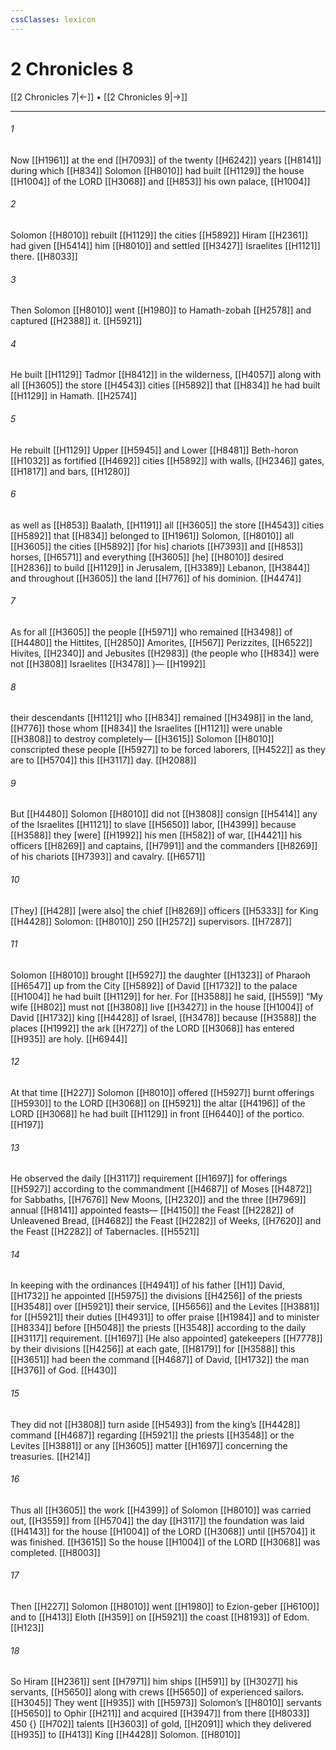 ```yaml
---
cssClasses: lexicon
---
```


# 2 Chronicles 8

[[2 Chronicles 7|←]] • [[2 Chronicles 9|→]]

---

###### 1
Now [[H1961]] at the end [[H7093]] of the twenty [[H6242]] years [[H8141]] during which [[H834]] Solomon [[H8010]] had built [[H1129]] the house [[H1004]] of the LORD [[H3068]] and [[H853]] his own palace, [[H1004]]

###### 2
Solomon [[H8010]] rebuilt [[H1129]] the cities [[H5892]] Hiram [[H2361]] had given [[H5414]] him [[H8010]] and settled [[H3427]] Israelites [[H1121]] there. [[H8033]]

###### 3
Then Solomon [[H8010]] went [[H1980]] to Hamath-zobah [[H2578]] and captured [[H2388]] it. [[H5921]]

###### 4
He built [[H1129]] Tadmor [[H8412]] in the wilderness, [[H4057]] along with all [[H3605]] the store [[H4543]] cities [[H5892]] that [[H834]] he had built [[H1129]] in Hamath. [[H2574]]

###### 5
He rebuilt [[H1129]] Upper [[H5945]] and Lower [[H8481]] Beth-horon [[H1032]] as fortified [[H4692]] cities [[H5892]] with walls, [[H2346]] gates, [[H1817]] and bars, [[H1280]]

###### 6
as well as [[H853]] Baalath, [[H1191]] all [[H3605]] the store [[H4543]] cities [[H5892]] that [[H834]] belonged to [[H1961]] Solomon, [[H8010]] all [[H3605]] the cities [[H5892]] [for his] chariots [[H7393]] and [[H853]] horses, [[H6571]] and everything [[H3605]] [he] [[H8010]] desired [[H2836]] to build [[H1129]] in Jerusalem, [[H3389]] Lebanon, [[H3844]] and throughout [[H3605]] the land [[H776]] of his dominion. [[H4474]]

###### 7
As for all [[H3605]] the people [[H5971]] who remained [[H3498]] of [[H4480]] the Hittites, [[H2850]] Amorites, [[H567]] Perizzites, [[H6522]] Hivites, [[H2340]] and Jebusites [[H2983]] (the people who [[H834]] were not [[H3808]] Israelites [[H3478]] )— [[H1992]]

###### 8
their descendants [[H1121]] who [[H834]] remained [[H3498]] in the land, [[H776]] those whom [[H834]] the Israelites [[H1121]] were unable [[H3808]] to destroy completely— [[H3615]] Solomon [[H8010]] conscripted these people [[H5927]] to be forced laborers, [[H4522]] as they are to [[H5704]] this [[H3117]] day. [[H2088]]

###### 9
But [[H4480]] Solomon [[H8010]] did not [[H3808]] consign [[H5414]] any of the Israelites [[H1121]] to slave [[H5650]] labor, [[H4399]] because [[H3588]] they [were] [[H1992]] his men [[H582]] of war, [[H4421]] his officers [[H8269]] and captains, [[H7991]] and the commanders [[H8269]] of his chariots [[H7393]] and cavalry. [[H6571]]

###### 10
[They] [[H428]] [were also] the chief [[H8269]] officers [[H5333]] for King [[H4428]] Solomon: [[H8010]] 250 [[H2572]] supervisors. [[H7287]]

###### 11
Solomon [[H8010]] brought [[H5927]] the daughter [[H1323]] of Pharaoh [[H6547]] up from the City [[H5892]] of David [[H1732]] to the palace [[H1004]] he had built [[H1129]] for her.  For [[H3588]] he said, [[H559]] “My wife [[H802]] must not [[H3808]] live [[H3427]] in the house [[H1004]] of David [[H1732]] king [[H4428]] of Israel, [[H3478]] because [[H3588]] the places [[H1992]] the ark [[H727]] of the LORD [[H3068]] has entered [[H935]] are holy. [[H6944]]

###### 12
At that time [[H227]] Solomon [[H8010]] offered [[H5927]] burnt offerings [[H5930]] to the LORD [[H3068]] on [[H5921]] the altar [[H4196]] of the LORD [[H3068]] he had built [[H1129]] in front [[H6440]] of the portico. [[H197]]

###### 13
He observed the daily [[H3117]] requirement [[H1697]] for offerings [[H5927]] according to the commandment [[H4687]] of Moses [[H4872]] for Sabbaths, [[H7676]] New Moons, [[H2320]] and the three [[H7969]] annual [[H8141]] appointed feasts— [[H4150]] the Feast [[H2282]] of Unleavened Bread, [[H4682]] the Feast [[H2282]] of Weeks, [[H7620]] and the Feast [[H2282]] of Tabernacles. [[H5521]]

###### 14
In keeping with the ordinances [[H4941]] of his father [[H1]] David, [[H1732]] he appointed [[H5975]] the divisions [[H4256]] of the priests [[H3548]] over [[H5921]] their service, [[H5656]] and the Levites [[H3881]] for [[H5921]] their duties [[H4931]] to offer praise [[H1984]] and to minister [[H8334]] before [[H5048]] the priests [[H3548]] according to the daily [[H3117]] requirement. [[H1697]] [He also appointed] gatekeepers [[H7778]] by their divisions [[H4256]] at each gate, [[H8179]] for [[H3588]] this [[H3651]] had been the command [[H4687]] of David, [[H1732]] the man [[H376]] of God. [[H430]]

###### 15
They did not [[H3808]] turn aside [[H5493]] from the king’s [[H4428]] command [[H4687]] regarding [[H5921]] the priests [[H3548]] or the Levites [[H3881]] or any [[H3605]] matter [[H1697]] concerning the treasuries. [[H214]]

###### 16
Thus all [[H3605]] the work [[H4399]] of Solomon [[H8010]] was carried out, [[H3559]] from [[H5704]] the day [[H3117]] the foundation was laid [[H4143]] for the house [[H1004]] of the LORD [[H3068]] until [[H5704]] it was finished. [[H3615]] So the house [[H1004]] of the LORD [[H3068]] was completed. [[H8003]]

###### 17
Then [[H227]] Solomon [[H8010]] went [[H1980]] to Ezion-geber [[H6100]] and to [[H413]] Eloth [[H359]] on [[H5921]] the coast [[H8193]] of Edom. [[H123]]

###### 18
So Hiram [[H2361]] sent [[H7971]] him  ships [[H591]] by [[H3027]] his servants, [[H5650]] along with crews [[H5650]] of experienced sailors. [[H3045]] They went [[H935]] with [[H5973]] Solomon’s [[H8010]] servants [[H5650]] to Ophir [[H211]] and acquired [[H3947]] from there [[H8033]] 450 {} [[H702]] talents [[H3603]] of gold, [[H2091]] which they delivered [[H935]] to [[H413]] King [[H4428]] Solomon. [[H8010]]

